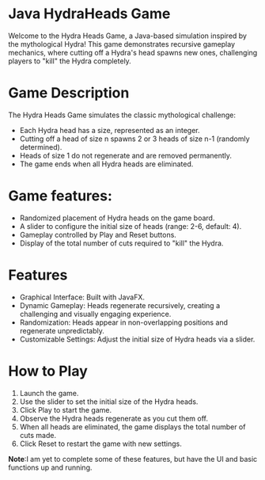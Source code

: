 # Java HydraHeads Game

Welcome to the Hydra Heads Game, a Java-based simulation inspired by the mythological Hydra! This game demonstrates recursive gameplay mechanics, where cutting off a Hydra's head spawns new ones, challenging players to "kill" the Hydra completely.

# Game Description
The Hydra Heads Game simulates the classic mythological challenge:
- Each Hydra head has a size, represented as an integer.
- Cutting off a head of size n spawns 2 or 3 heads of size n-1 (randomly determined).
- Heads of size 1 do not regenerate and are removed permanently.
- The game ends when all Hydra heads are eliminated.

# Game features:
- Randomized placement of Hydra heads on the game board.
- A slider to configure the initial size of heads (range: 2-6, default: 4).
- Gameplay controlled by Play and Reset buttons.
- Display of the total number of cuts required to "kill" the Hydra.

# Features
- Graphical Interface: Built with JavaFX.
- Dynamic Gameplay: Heads regenerate recursively, creating a challenging and visually engaging experience.
- Randomization: Heads appear in non-overlapping positions and regenerate unpredictably.
- Customizable Settings: Adjust the initial size of Hydra heads via a slider.

# How to Play
1. Launch the game.
2. Use the slider to set the initial size of the Hydra heads.
3. Click Play to start the game.
4. Observe the Hydra heads regenerate as you cut them off.
5. When all heads are eliminated, the game displays the total number of cuts made.
6. Click Reset to restart the game with new settings.

**Note**:I am yet to complete some of these features, but have the UI and basic functions up and running.

